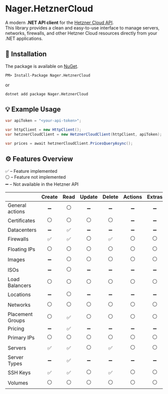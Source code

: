 # Nager.HetznerCloud

A modern **.NET API client** for the [Hetzner Cloud API](https://docs.hetzner.cloud).  
This library provides a clean and easy-to-use interface to manage servers, networks, firewalls, and other Hetzner Cloud resources directly from your .NET applications.


## 🚀 Installation

The package is available on [NuGet](https://www.nuget.org/packages/Nager.HetznerCloud).

```ps
PM> Install-Package Nager.HetznerCloud
```

or

```
dotnet add package Nager.HetznerCloud
```

## 💡 Example Usage

```cs
var apiToken = "<your-api-token>";

var httpClient = new HttpClient();
var hetznerCloudClient = new HetznerCloudClient(httpClient, apiToken);

var prices = await hetznerCloudClient.PricesQueryAsync();
```

## ⚙️ Features Overview

✅ – Feature implemented  
⚪ – Feature not implemented  
➖ – Not available in the Hetzner API

|  | Create | Read | Update | Delete | Actions | Extras |
|--|:--:|:--:|:--:|:--:|:--:|:--:|
| General actions | ➖ | ⚪ | ➖ | ➖ | ➖ | ➖ |
| Certificates | ⚪ | ⚪ | ⚪ | ⚪ | ➖ | ➖ |
| Datacenters | ➖ | ✅ | ➖ | ➖ | ➖ | ➖ |
| Firewalls | ✅ | ✅ | ⚪ | ✅ | ⚪ | ⚪ |
| Floating IPs | ⚪ | ⚪ | ⚪ | ⚪ | ⚪ | ⚪ |
| Images | ➖ | ⚪ | ⚪ | ⚪ | ⚪ | ⚪ |
| ISOs | ➖ | ⚪ | ➖ | ➖ | ➖ | ➖ |
| Load Balancers | ⚪ | ⚪ | ⚪ | ⚪ | ⚪ | ⚪ |
| Locations | ➖ | ⚪ | ➖ | ➖ | ➖ | ➖ |
| Networks | ⚪ | ⚪ | ⚪ | ⚪ | ⚪ | ⚪ |
| Placement Groups | ⚪ | ✅ | ⚪ | ⚪ | ⚪ | ⚪ |
| Pricing | ➖ | ✅ | ➖ | ➖ | ➖ | ➖ |
| Primary IPs | ⚪ | ⚪ | ⚪ | ⚪ | ⚪ | ⚪ |
| Servers | ✅ | ✅ | ⚪ | ✅ | ⚪ | ⚪ |
| Server Types | ➖ | ✅ | ➖ | ➖ | ➖ | ➖ |
| SSH Keys | ✅ | ✅ | ⚪ | ✅ | ⚪ | ⚪ |
| Volumes | ⚪ | ⚪ | ⚪ | ⚪ | ⚪ | ⚪ |

